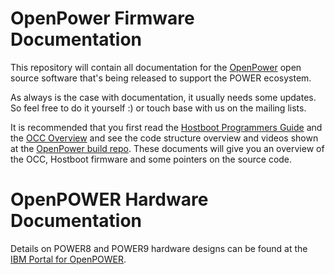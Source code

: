 # OpenPower Firmware Documentation #

This repository will contain all documentation for the [OpenPower](http://openpowerfoundation.org/) open source software
that's being released to support the POWER ecosystem.

As always is the case with documentation, it usually needs some updates.  So feel free to do it yourself :) or touch
base with us on the mailing lists.

It is recommended that you first read the [Hostboot Programmers
Guide](https://github.com/open-power/docs/blob/master/hostboot/HostBoot_PG.md) and the [OCC Overview](https://github.com/open-power/docs/blob/master/occ/OCC_overview.md) and see the code structure overview and videos shown at the [OpenPower build repo](https://open-power.github.io/op-build/).  These documents will give you an
overview of the OCC, Hostboot firmware and some pointers on the source code. 

# OpenPOWER Hardware Documentation #
Details on POWER8 and POWER9 hardware designs can be found at the [IBM Portal for OpenPOWER](https://www.ibm.com/systems/power/openpower/welcome.xhtml).
